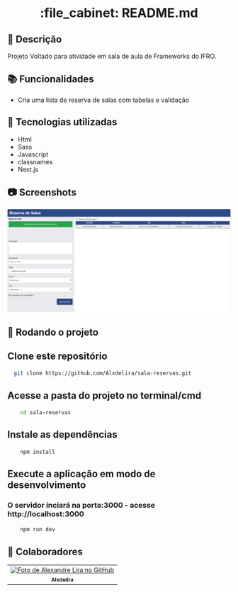 <h1 align="center">:file_cabinet: README.md</h1>

## :memo: Descrição

Projeto Voltado para atividade em sala de aula de Frameworks do IFRO.

## :books: Funcionalidades

- Cria uma lista de reserva de salas com tabelas e validação

## :wrench: Tecnologias utilizadas

- Html
- Sass
- Javascript
- classnames
- Next.js

## :camera: Screenshots

<img src="./public/template.png">

## :rocket: Rodando o projeto

## Clone este repositório

```bash
  git clone https://github.com/Alxdelira/sala-reservas.git
```

## Acesse a pasta do projeto no terminal/cmd

```bash
    cd sala-reservas
```

## Instale as dependências

```bash
    npm install
```

## Execute a aplicação em modo de desenvolvimento

### O servidor inciará na porta:3000 - acesse http://localhost:3000

```bash
    npm run dev
```

## :handshake: Colaboradores

<table>
  <tr>
    <td align="center">
      <a href="http://github.com/Alxdelira">
        <img src="https://avataaars.io/?avatarStyle=Circle&topType=ShortHairTheCaesarSidePart&accessoriesType=Prescription02&hairColor=Black&facialHairType=BeardLight&facialHairColor=Black&clotheType=Hoodie&clotheColor=Black&eyeType=Happy&eyebrowType=UpDown&mouthType=Smile&skinColor=Brown" width="100px;" alt="Foto de Alexandre Lira no GitHub"/><br>
        <sub>
          <b>Alxdelira</b>
        </sub>
      </a>
    </td>
  </tr>
</table>
